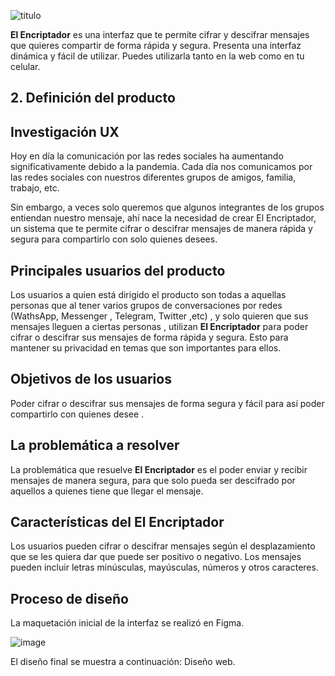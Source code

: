 ![titulo](https://user-images.githubusercontent.com/87873460/137771154-9d01e9a5-c0f7-4b84-8841-876b49141925.JPG)

**El Encriptador** es una interfaz que te permite cifrar y descifrar mensajes que quieres compartir de forma rápida y segura. Presenta una interfaz dinámica y fácil de utilizar. Puedes utilizarla tanto en la web como en tu celular.

## 2. Definición del producto
## Investigación UX
Hoy en día la comunicación por las redes sociales ha aumentando significativamente debido a la pandemia. Cada día nos comunicamos por las redes sociales con nuestros diferentes grupos de amigos, familia, trabajo, etc. 

Sin embargo, a veces solo queremos que algunos integrantes de los grupos entiendan nuestro mensaje, ahí nace la necesidad de crear El Encriptador, un sistema que te permite cifrar o descifrar mensajes de manera rápida y segura para compartirlo con solo quienes desees.

## Principales usuarios del producto
Los usuarios a quien está dirigido el producto son todas a aquellas personas que al tener varios grupos de conversaciones por redes (WathsApp, Messenger , Telegram, Twitter ,etc) , y solo quieren que sus  mensajes lleguen a ciertas personas , utilizan **El Encriptador** para poder cifrar o descifrar sus mensajes de forma rápida y segura. Esto para mantener su privacidad en temas que son importantes para ellos.

## Objetivos de los usuarios	
Poder cifrar o descifrar sus mensajes de forma segura y fácil para así poder compartirlo con quienes desee .

## La problemática a resolver
La problemática que resuelve **El Encriptador** es el poder enviar y recibir mensajes de manera segura, para que solo pueda ser descifrado por aquellos a quienes tiene que llegar el mensaje.

## Características del **El Encriptador**
Los usuarios pueden cifrar o descifrar mensajes según el desplazamiento que se les quiera dar que puede ser positivo o negativo. Los mensajes pueden incluir letras minúsculas, mayúsculas, números y otros caracteres. 

## Proceso de diseño
La maquetación inicial de la interfaz se realizó en Figma.

![image](https://user-images.githubusercontent.com/87873460/137358785-16713c92-2ad0-48c3-a790-321fff64e4c5.png)

El diseño final se muestra a continuación:
Diseño web.


